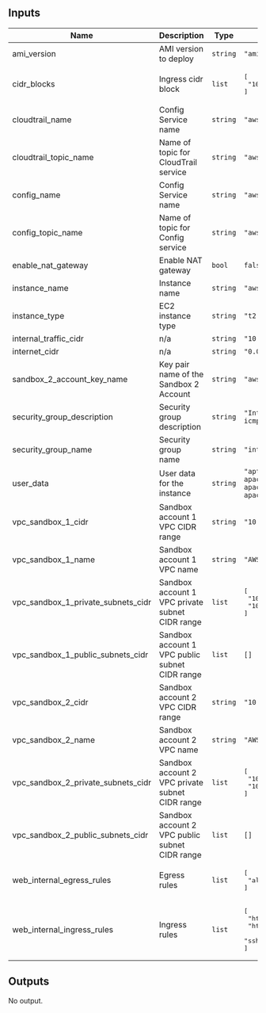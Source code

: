 ## Inputs

| Name | Description | Type | Default | Required |
|------|-------------|------|---------|:-----:|
| ami\_version | AMI version to deploy | `string` | `"ami-0d1cd67c26f5fca19"` | no |
| cidr\_blocks | Ingress cidr block | `list` | <pre>[<br>  "10.0.0.0/8"<br>]</pre> | no |
| cloudtrail\_name | Config Service name | `string` | `"aws_lz_cloudtrail"` | no |
| cloudtrail\_topic\_name | Name of topic for CloudTrail service | `string` | `"aws_lz_cloudtrail_alarm_sns_topic"` | no |
| config\_name | Config Service name | `string` | `"aws_lz_config"` | no |
| config\_topic\_name | Name of topic for Config service | `string` | `"aws_lz_config_sns_topic"` | no |
| enable\_nat\_gateway | Enable NAT gateway | `bool` | `false` | no |
| instance\_name | Instance name | `string` | `"awslz_ubuntu"` | no |
| instance\_type | EC2 instance type | `string` | `"t2.micro"` | no |
| internal\_traffic\_cidr | n/a | `string` | `"10.0.0.0/8"` | no |
| internet\_cidr | n/a | `string` | `"0.0.0.0/0"` | no |
| sandbox\_2\_account\_key\_name | Key pair name of the Sandbox 2 Account | `string` | `"aws-lz"` | no |
| security\_group\_description | Security group description | `string` | `"Internal server: http, ssh and icmp"` | no |
| security\_group\_name | Security group name | `string` | `"internal_webserver"` | no |
| user\_data | User data for the instance | `string` | `"apt-get update; apt-get install apache2; systemctl start apache2.service; systemctl enable apache2"` | no |
| vpc\_sandbox\_1\_cidr | Sandbox account 1 VPC CIDR range | `string` | `"10.100.0.0/22"` | no |
| vpc\_sandbox\_1\_name | Sandbox account 1 VPC name | `string` | `"AWS_LZ_VPC_Sandbox"` | no |
| vpc\_sandbox\_1\_private\_subnets\_cidr | Sandbox account 1 VPC private subnet CIDR range | `list` | <pre>[<br>  "10.100.1.0/24",<br>  "10.100.2.0/24"<br>]</pre> | no |
| vpc\_sandbox\_1\_public\_subnets\_cidr | Sandbox account 1 VPC public subnet CIDR range | `list` | `[]` | no |
| vpc\_sandbox\_2\_cidr | Sandbox account 2 VPC CIDR range | `string` | `"10.101.0.0/22"` | no |
| vpc\_sandbox\_2\_name | Sandbox account 2 VPC name | `string` | `"AWS_LZ_VPC_Sandbox_2"` | no |
| vpc\_sandbox\_2\_private\_subnets\_cidr | Sandbox account 2 VPC private subnet CIDR range | `list` | <pre>[<br>  "10.101.1.0/24",<br>  "10.101.2.0/24"<br>]</pre> | no |
| vpc\_sandbox\_2\_public\_subnets\_cidr | Sandbox account 2 VPC public subnet CIDR range | `list` | `[]` | no |
| web\_internal\_egress\_rules | Egress rules | `list` | <pre>[<br>  "all-all"<br>]</pre> | no |
| web\_internal\_ingress\_rules | Ingress rules | `list` | <pre>[<br>  "https-443-tcp",<br>  "http-80-tcp",<br>  "ssh-tcp"<br>]</pre> | no |

## Outputs

No output.

